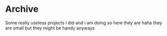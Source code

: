 
# Archive

Some really useless projects i did and i am doing so here they are haha they are small but they might be handy anyways



